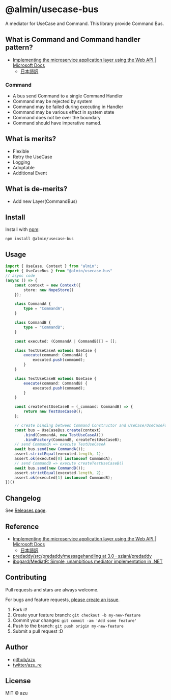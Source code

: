 # @almin/usecase-bus

A mediator for UseCase and Command.
This library provide Command Bus.

## What is Command and Command handler pattern?

- [Implementing the microservice application layer using the Web API | Microsoft Docs](https://docs.microsoft.com/en-us/dotnet/standard/microservices-architecture/microservice-ddd-cqrs-patterns/microservice-application-layer-implementation-web-api "Implementing the microservice application layer using the Web API | Microsoft Docs")
    - [日本語訳](https://docs.microsoft.com/ja-jp/dotnet/standard/microservices-architecture/microservice-ddd-cqrs-patterns/microservice-application-layer-implementation-web-api "Web API を使用したマイクロサービス アプリケーション レイヤーの実装 | Microsoft Docs")

### Command

- A bus send Command to a single Command Handler
- Command may be rejected by system
- Command may be failed during executing in Handler
- Command may be various effect in system state
- Command does not be over the boundary
- Command should have imperative named.

## What is merits?

- Flexible
- Retry the UseCase
- Logging
- Adoptable
- Additional Event

## What is de-merits?

- Add new Layer(CommandBus)

## Install

Install with [npm](https://www.npmjs.com/):

    npm install @almin/usecase-bus

## Usage

```ts
import { UseCase, Context } from "almin";
import { UseCaseBus } from "@almin/usecase-bus"
// async code
(async () => {
    const context = new Context({
        store: new NopeStore()
    });

    class CommandA {
        type = "CommandA";
    }

    class CommandB {
        type = "CommandB";
    }

    const executed: (CommandA | CommandB)[] = [];

    class TestUseCaseA extends UseCase {
        execute(command: CommandA) {
            executed.push(command);
        }
    }

    class TestUseCaseB extends UseCase {
        execute(command: CommandB) {
            executed.push(command);
        }
    }

    const createTestUseCaseB = (_command: CommandB) => {
        return new TestUseCaseB();
    };

    // create binding between Command Constructor and UseCase/UseCaseFactory.
    const bus = UseCaseBus.create(context)
        .bind(CommandA, new TestUseCaseA())
        .bindFactory(CommandB, createTestUseCaseB);
    // send CommandA => execute TestUseCaseA
    await bus.send(new CommandA());
    assert.strictEqual(executed.length, 1);
    assert.ok(executed[0] instanceof CommandA);
    // send CommandB => execute createTestUseCaseB()
    await bus.send(new CommandB());
    assert.strictEqual(executed.length, 2);
    assert.ok(executed[1] instanceof CommandB);
})()
```

## Changelog

See [Releases page](https://github.com/almin/almin/releases).


## Reference

- [Implementing the microservice application layer using the Web API | Microsoft Docs](https://docs.microsoft.com/en-us/dotnet/standard/microservices-architecture/microservice-ddd-cqrs-patterns/microservice-application-layer-implementation-web-api "Implementing the microservice application layer using the Web API | Microsoft Docs")
    - [日本語訳](https://docs.microsoft.com/ja-jp/dotnet/standard/microservices-architecture/microservice-ddd-cqrs-patterns/microservice-application-layer-implementation-web-api "Web API を使用したマイクロサービス アプリケーション レイヤーの実装 | Microsoft Docs")
- [predaddy/src/predaddy/messagehandling at 3.0 · szjani/predaddy](https://github.com/szjani/predaddy/tree/3.0/src/predaddy/messagehandling#messagebus "predaddy/src/predaddy/messagehandling at 3.0 · szjani/predaddy")
- [jbogard/MediatR: Simple, unambitious mediator implementation in .NET](https://github.com/jbogard/MediatR "jbogard/MediatR: Simple, unambitious mediator implementation in .NET")

## Contributing

Pull requests and stars are always welcome.

For bugs and feature requests, [please create an issue](https://github.com/almin/almin/issues).

1. Fork it!
2. Create your feature branch: `git checkout -b my-new-feature`
3. Commit your changes: `git commit -am 'Add some feature'`
4. Push to the branch: `git push origin my-new-feature`
5. Submit a pull request :D

## Author

- [github/azu](https://github.com/azu)
- [twitter/azu_re](https://twitter.com/azu_re)

## License

MIT © azu
